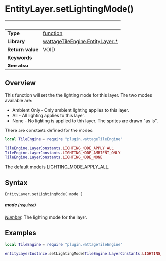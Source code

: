 # EntityLayer.setLightingMode()

|                      | &nbsp;
| -------------------- | ---------------------------------------------------------------
| __Type__             | [function](http://docs.coronalabs.com/api/type/Function.html)
| __Library__          | [wattageTileEngine.EntityLayer.*](type_entityLayer.markdown)
| __Return value__     | VOID
| __Keywords__         |
| __See also__         |


## Overview

This function will set the the lighting mode for this layer.  The two
modes available are:

* Ambient Only - Only ambient lighting applies to this layer.
* All - All lighting applies to this layer.
* None - No lighting is applied to this layer.  The sprites
are drawn "as is".

There are constants defined for the modes:

``````lua
local TileEngine = require "plugin.wattageTileEngine"

TileEngine.LayerConstants.LIGHTING_MODE_APPLY_ALL
TileEngine.LayerConstants.LIGHTING_MODE_AMBIENT_ONLY
TileEngine.LayerConstants.LIGHTING_MODE_NONE
``````

The default mode is LIGHTING_MODE_APPLY_ALL.

## Syntax

	EntityLayer.setLightingMode( mode )

##### mode <small>(required)</small>
_[Number](https://docs.coronalabs.com/api/type/Number.html)._
The lighting mode for the layer.

## Examples

``````lua
local TileEngine = require "plugin.wattageTileEngine"

entityLayerInstance.setLightingMode(TileEngine.LayerConstants.LIGHTING_MODE_AMBIENT_ONLY)
``````
